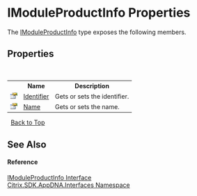 # IModuleProductInfo Properties
 

The <a href="T_Citrix_SDK_AppDNA_Interfaces_IModuleProductInfo">IModuleProductInfo</a> type exposes the following members.


## Properties
&nbsp;<table><tr><th></th><th>Name</th><th>Description</th></tr><tr><td>![Public property](media/pubproperty.gif "Public property")</td><td><a href="P_Citrix_SDK_AppDNA_Interfaces_IModuleProductInfo_Identifier">Identifier</a></td><td>
Gets or sets the identifier.</td></tr><tr><td>![Public property](media/pubproperty.gif "Public property")</td><td><a href="P_Citrix_SDK_AppDNA_Interfaces_IModuleProductInfo_Name">Name</a></td><td>
Gets or sets the name.</td></tr></table>&nbsp;
<a href="#imoduleproductinfo-properties">Back to Top</a>

## See Also


#### Reference
<a href="T_Citrix_SDK_AppDNA_Interfaces_IModuleProductInfo">IModuleProductInfo Interface</a><br /><a href="N_Citrix_SDK_AppDNA_Interfaces">Citrix.SDK.AppDNA.Interfaces Namespace</a><br />